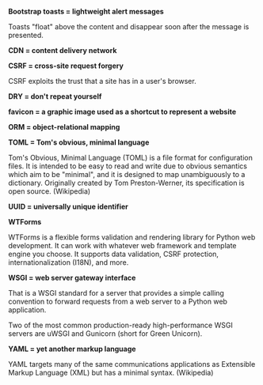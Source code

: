 **Bootstrap toasts = lightweight alert messages**

Toasts "float" above the content and disappear soon after the message is presented.

**CDN = content delivery network**

**CSRF = cross-site request forgery**

CSRF exploits the trust that a site has in a user's browser.

**DRY = don't repeat yourself**

**favicon = a graphic image used as a shortcut to represent a website**

**ORM = object-relational mapping**

**TOML = Tom's obvious, minimal language**

Tom's Obvious, Minimal Language (TOML) is a file format for configuration files.
It is intended to be easy to read and write due to obvious semantics which aim to be "minimal", 
and it is designed to map unambiguously to a dictionary. 
Originally created by Tom Preston-Werner, its specification is open source. 
(Wikipedia)

**UUID = universally unique identifier**

**WTForms**

WTForms is a flexible forms validation and rendering library for Python web development. It can work with whatever web framework and template engine you choose. It supports data validation, CSRF protection, internationalization (I18N), and more.

**WSGI = web server gateway interface**

That is a WSGI standard for a server that provides a simple calling convention to forward requests from a web server to a Python web application.

Two of the most common production-ready high-performance WSGI servers are uWSGI and Gunicorn (short for Green Unicorn).

**YAML = yet another markup language**

YAML targets many of the same communications applications as Extensible Markup Language (XML) but has a minimal syntax.
(Wikipedia)